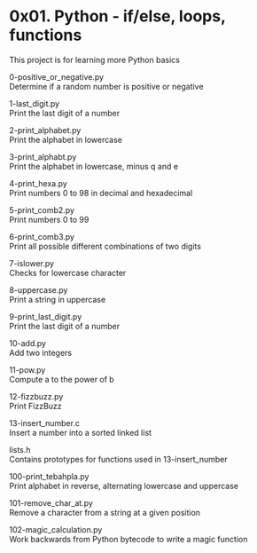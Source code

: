 # 0x01. Python - if/else, loops, functions

This project is for learning more Python basics

0-positive_or_negative.py<br>
Determine if a random number is positive or negative

1-last_digit.py<br>
Print the last digit of a number

2-print_alphabet.py<br>
Print the alphabet in lowercase

3-print_alphabt.py<br>
Print the alphabet in lowercase, minus q and e

4-print_hexa.py<br>
Print numbers 0 to 98 in decimal and hexadecimal

5-print_comb2.py<br>
Print numbers 0 to 99

6-print_comb3.py<br>
Print all possible different combinations of two digits

7-islower.py<br>
Checks for lowercase character

8-uppercase.py<br>
Print a string in uppercase

9-print_last_digit.py<br>
Print the last digit of a number

10-add.py<br>
Add two integers

11-pow.py<br>
Compute a to the power of b

12-fizzbuzz.py<br>
Print FizzBuzz

13-insert_number.c<br>
Insert a number into a sorted linked list

lists.h<br>
Contains prototypes for functions used in 13-insert_number

100-print_tebahpla.py<br>
Print alphabet in reverse, alternating lowercase and uppercase

101-remove_char_at.py<br>
Remove a character from a string at a given position

102-magic_calculation.py<br>
Work backwards from Python bytecode to write a magic function
